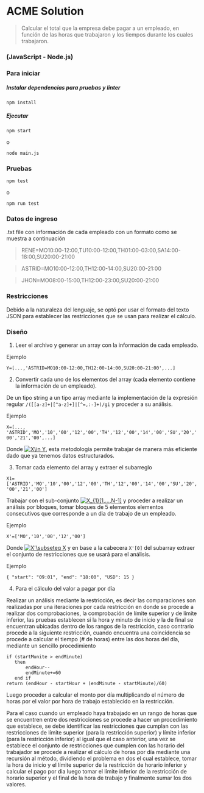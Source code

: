 # ACME Solution

>Calcular el total que la empresa debe pagar a un empleado, en función de las horas que trabajaron y los tiempos durante los cuales trabajaron.

### (JavaScript - Node.js)

### Para iniciar

##### Instalar dependencias para pruebas y linter

```npm install```

##### Ejecutar

```npm start```

o

```node main.js```

### Pruebas

```npm test```

o

```npm run test```

### Datos de ingreso

.txt file con información de cada empleado con un formato como se muestra a continuación

>RENE=MO10:00-12:00,TU10:00-12:00,TH01:00-03:00,SA14:00-18:00,SU20:00-21:00

>ASTRID=MO10:00-12:00,TH12:00-14:00,SU20:00-21:00

>JHON=MO08:00-15:00,TH12:00-23:00,SU20:00-21:00

### Restricciones

Debido a la naturaleza del lenguaje, se optó por usar el formato del texto JSON para establecer las restricciones que se usan para realizar el cálculo.

### Diseño

1. Leer el archivo y generar un array con la información de cada empleado.

Ejemplo

```Y=[...,'ASTRID=MO10:00-12:00,TH12:00-14:00,SU20:00-21:00',...]```

2. Convertir cada uno de los elementos del array (cada elemento contiene la información de un empleado).

De un tipo string a un tipo array mediante la implementación de la expresión regular ``/([[a-z]+|[^a-z]+]|[^=,:-]+)/gi`` y proceder a su análisis.

Ejemplo

``X=[..., 'ASTRID','MO','10','00','12','00','TH','12','00','14','00','SU','20','00','21','00',...]``

Donde <a href="https://www.codecogs.com/eqnedit.php?latex=X\in&space;Y" target="_blank"><img src="https://latex.codecogs.com/gif.latex?X\in&space;Y" title="X\in Y" /></a>, esta metodología permite trabajar de manera más eficiente dado que ya tenemos datos estructurados.

3. Tomar cada elemento del array y extraer el subarreglo

``X1=['ASTRID','MO','10','00','12','00','TH','12','00','14','00','SU','20','00','21','00']``

Trabajar con el sub-conjunto <a href="https://www.codecogs.com/eqnedit.php?latex=X_{1}[1,...,N-1]" target="_blank"><img src="https://latex.codecogs.com/gif.latex?X_{1}[1,...,N-1]" title="X_{1}[1,...,N-1]" /></a> y proceder a realizar un análisis por bloques, tomar bloques de 5 elementos elementos consecutivos que corresponde a un dia de trabajo de un empleado.

Ejemplo

``X'=['MO','10','00','12','00']``

Donde <a href="https://www.codecogs.com/eqnedit.php?latex=X'\subseteq&space;X" target="_blank"><img src="https://latex.codecogs.com/gif.latex?X'\subseteq&space;X" title="X'\subseteq X" /></a> y en base a la cabecera  ``X'[0]`` del subarray extraer el conjunto de restricciones que se usará para el análisis.

Ejemplo

``{
           "start": "09:01",
           "end": "18:00",
           "USD": 15
       }``

4. Para el cálculo del valor a pagar por día

Realizar un análisis mediante la restricción, es decir las comparaciones son realizadas por una iteraciones por cada restricción en donde se procede a realizar dos comprobaciones, la comprobación de límite superior y de límite inferior, las pruebas establecen si la hora y minuto de inicio y la de final se encuentran ubicadas dentro de los rangos de la restricción, caso contrario procede a la siguiente restricción, cuando encuentra una coincidencia se procede a calcular el tiempo (# de horas) entre las dos horas del día, mediante un sencillo procedimiento

```
if (startMunite > endMinute)
   then
       endHour--
       endMinute+=60
   end if
return (endHour - startHour + (endMinute - startMinute)/60)
```

Luego proceder a calcular el monto por día multiplicando el número de horas por el valor por hora de trabajo establecido en la restricción.

Para el caso cuando un empleado haya trabajado en un rango de horas que se encuentren entre dos restricciones se procede a hacer un procedimiento que establece, se debe identificar las restricciones que cumplan con las restricciones de límite superior (para la restricción superior) y límite inferior (para la restricción inferior) al igual que el caso anterior, una vez se establece el conjunto de restricciones que cumplen con las horario del trabajador se procede a realizar el cálculo de horas por día mediante una recursión al método, dividiendo el problema en dos el cual establece, tomar la hora de inicio y el límite superior de la restricción de horario inferior y calcular el pago por dia luego tomar el límite inferior de la restricción de horario superior y el final de la hora de trabajo y finalmente sumar los dos valores.